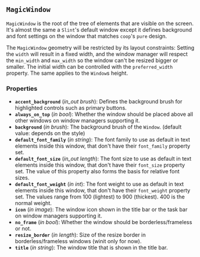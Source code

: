 <!--
SPDX-FileCopyrightText: 2024 Vivi <vivi-ui@tuta.io>
SPDX-License-Identifier: MIT
-->

## `MagicWindow`

`MagicWindow` is the root of the tree of elements that are visible on the screen. It's almost the same a `Slint`'s default window except it defines background and font settings
on the window that matches `coop`'s `pure` design.

The `MagicWindow` geometry will be restricted by its layout constraints: Setting the `width` will result in a fixed width,
and the window manager will respect the `min_width` and `max_width` so the window can't be resized bigger
or smaller. The initial width can be controlled with the `preferred_width` property. The same applies to the `Window`s height.

### Properties

- **`accent_background`** (_in_out_ _brush_): Defines the background brush for highlighted controls such as primary buttons.
- **`always_on_top`** (_in_ _bool_): Whether the window should be placed above all other windows on window managers supporting it.
- **`background`** (_in_ _brush_): The background brush of the `Window`. (default value: depends on the style)
- **`default_font_family`** (_in_ _string_): The font family to use as default in text elements inside this window, that don't have their `font_family` property set.
- **`default_font_size`** (_in_out_ _length_): The font size to use as default in text elements inside this window, that don't have their `font_size` property set. The value of this property also forms the basis for relative font sizes.
- **`default_font_weight`** (_in_ _int_): The font weight to use as default in text elements inside this window, that don't have their `font_weight` property set. The values range from 100 (lightest) to 900 (thickest). 400 is the normal weight.
- **`icon`** (_in_ _image_): The window icon shown in the title bar or the task bar on window managers supporting it.
- **`no_frame`** (_in_ _bool_): Whether the window should be borderless/frameless or not.
- **`resize_border`** (_in_ _length_): Size of the resize border in borderless/frameless windows (winit only for now).
- **`title`** (_in_ _string_): The window title that is shown in the title bar.
